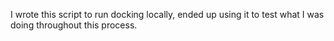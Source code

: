 I wrote this script to run docking locally, ended up using it to test what I was doing throughout this process.